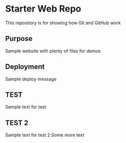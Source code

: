 # Starter Web Repo

This repository is for showing how Git and GitHub work

## Purpose

Sample website with plenty of files for demos

## Deployment

Sample deploy message

## TEST

Sample text for test 

## TEST 2

Sample text for test 2
Some more text
